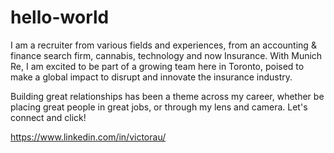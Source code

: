 # hello-world

I am a recruiter from various fields and experiences, from an accounting & finance search firm, 
cannabis, technology and now Insurance. With Munich Re, I am excited to be part of a growing team here in Toronto, 
poised to make a global impact to disrupt and innovate the insurance industry. 

Building great relationships has been a theme across my career, whether be placing great people in great jobs, 
or through my lens and camera. 
Let's connect and click!

https://www.linkedin.com/in/victorau/
#
